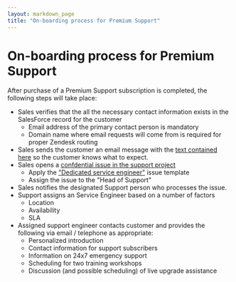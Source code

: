 ```yaml
---
layout: markdown_page
title: "On-boarding process for Premium Support"
---
```


# On-boarding process for Premium Support
After purchase of a Premium Support subscription is completed, the following steps will take place:

- Sales verifies that the all the necessary contact information exists in the SalesForce record for the customer
   - Email address of the primary contact person is mandatory
   - Domain name where email requests will come from is required for proper Zendesk routing
- Sales sends the customer an email message with the [text contained here](premium_support_message.txt) so the customer knows what to expect.
- Sales opens a [confdential issue in the support project](https://gitlab.com/gitlab-com/support/issues)
   - Apply the ["Dedicated service engineer"](https://gitlab.com/gitlab-com/support/blob/master/.gitlab/issue_templates/Dedicated%20service%20engineer.md) issue template 
   - Assign the issue to the "Head of Support" 
- Sales notifies the designated Support person who processes the issue.
- Support assigns an Service Engineer based on a number of factors
   - Location
   - Availability
   - SLA
- Assigned support engineer contacts customer and provides the following via email / telephone as appropriate:
   - Personalized introduction
   - Contact information for support subscribers
   - Information on 24x7 emergency support
   - Scheduling for two training workshops
   - Discussion (and possible scheduling) of live upgrade assistance
